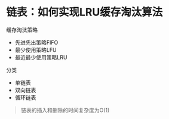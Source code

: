 # 链表：如何实现LRU缓存淘汰算法

缓存淘汰策略

* 先进先出策略FIFO
* 最少使用策略LFU
* 最近最少使用策略LRU

分类

* 单链表
* 双向链表
* 循环链表

> 链表的插入和删除的时间复杂度为O(1)

